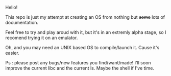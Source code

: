 Hello!

This repo is just my attempt at creating an OS from nothing but ~~some~~ lots of documentation.

Feel free to try and play aroud with it, but it's in an extremly alpha stage, so I recomend
trying it on an emulator.

Oh, and you may need an UNIX based OS to compile/launch it. Cause it's easier.

Ps : please post any bugs/new features you find/want/made! I'll soon improve the current libc and the current ls. Maybe the shell if I've time.
